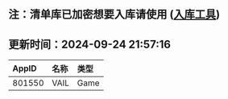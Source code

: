 ## 注：清单库已加密想要入库请使用 ([入库工具](https://github.com/BlankTMing/ManifestAutoUpdate/releases))

## 更新时间：2024-09-24 21:57:16
| AppID | 名称 | 类型  |
| :-------------------- | :----------------------------- | :----------- |
| 801550 | VAIL| Game |
